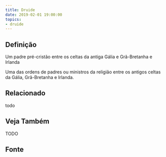 ```yaml
---
title: Druide
date: 2019-02-01 19:00:00
topics:
- druide
---
```


## Definição
Um padre pré-cristão entre os celtas da antiga Gália e Grã-Bretanha e Irlanda

Uma das ordens de padres ou ministros da religião entre os antigos celtas da
Gália, Grã-Bretanha e Irlanda.


## Relacionado
todo

## Veja Também
TODO

## Fonte


